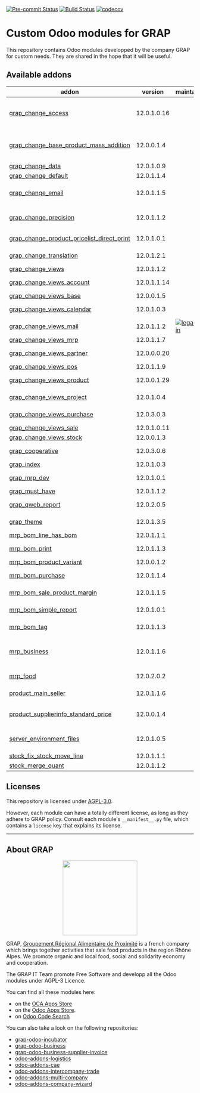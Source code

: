 
<!-- /!\ Non OCA Context : Set here the badge of your runbot / runboat instance. -->
[![Pre-commit Status](https://github.com/grap/grap-odoo-custom/actions/workflows/pre-commit.yml/badge.svg?branch=12.0)](https://github.com/grap/grap-odoo-custom/actions/workflows/pre-commit.yml?query=branch%3A12.0)
[![Build Status](https://github.com/grap/grap-odoo-custom/actions/workflows/test.yml/badge.svg?branch=12.0)](https://github.com/grap/grap-odoo-custom/actions/workflows/test.yml?query=branch%3A12.0)
[![codecov](https://codecov.io/gh/grap/grap-odoo-custom/branch/12.0/graph/badge.svg)](https://codecov.io/gh/grap/grap-odoo-custom)
<!-- /!\ Non OCA Context : Set here the badge of your translation instance. -->

<!-- /!\ do not modify above this line -->

# Custom Odoo modules for GRAP

This repository contains Odoo modules developped by the company GRAP for custom needs. They are shared in the hope that it will be useful.

<!-- /!\ do not modify below this line -->

<!-- prettier-ignore-start -->

[//]: # (addons)

Available addons
----------------
addon | version | maintainers | summary
--- | --- | --- | ---
[grap_change_access](grap_change_access/) | 12.0.1.0.16 |  | Add new groups for specific models and change accesses for a number of models.
[grap_change_base_product_mass_addition](grap_change_base_product_mass_addition/) | 12.0.0.1.4 |  | Fix slow call to odoo.tests.Form, used in base_product_mass_addition, for purchase_quick module
[grap_change_data](grap_change_data/) | 12.0.1.0.9 |  | GRAP - Change Data
[grap_change_default](grap_change_default/) | 12.0.1.1.4 |  | GRAP - Change Default
[grap_change_email](grap_change_email/) | 12.0.1.1.5 |  | Change default email template for invoices, sale and purchase orders
[grap_change_precision](grap_change_precision/) | 12.0.1.1.2 |  | Change the precisions names and values of some fields
[grap_change_product_pricelist_direct_print](grap_change_product_pricelist_direct_print/) | 12.0.1.0.1 |  | Display custom fields in Pricelist report
[grap_change_translation](grap_change_translation/) | 12.0.1.2.1 |  | Disable the translation mechanism for a many fields
[grap_change_views](grap_change_views/) | 12.0.1.1.2 |  | GRAP - Change Views
[grap_change_views_account](grap_change_views_account/) | 12.0.1.1.14 |  | GRAP - Change Views Account
[grap_change_views_base](grap_change_views_base/) | 12.0.0.1.5 |  | GRAP - Change Base Views
[grap_change_views_calendar](grap_change_views_calendar/) | 12.0.1.0.3 |  | GRAP - Change Calendar Views
[grap_change_views_mail](grap_change_views_mail/) | 12.0.1.1.2 | [![legalsylvain](https://github.com/legalsylvain.png?size=30px)](https://github.com/legalsylvain) | GRAP - Change Mail Views
[grap_change_views_mrp](grap_change_views_mrp/) | 12.0.1.1.7 |  | GRAP - Change Views MRP
[grap_change_views_partner](grap_change_views_partner/) | 12.0.0.0.20 |  | GRAP - Change Partner Views
[grap_change_views_pos](grap_change_views_pos/) | 12.0.1.1.9 |  | GRAP - Change POS Views
[grap_change_views_product](grap_change_views_product/) | 12.0.0.1.29 |  | GRAP - Change Views Product
[grap_change_views_project](grap_change_views_project/) | 12.0.1.0.4 |  | GRAP - Change Project Views
[grap_change_views_purchase](grap_change_views_purchase/) | 12.0.3.0.3 |  | GRAP - Change Purchase Views
[grap_change_views_sale](grap_change_views_sale/) | 12.0.1.0.11 |  | GRAP - Change Sale Views
[grap_change_views_stock](grap_change_views_stock/) | 12.0.0.1.3 |  | GRAP - Change Stock Views
[grap_cooperative](grap_cooperative/) | 12.0.3.0.6 |  | Add Directories, Companies, Colleges, Peoples, etc.
[grap_index](grap_index/) | 12.0.1.0.3 |  | Add Extra postgresql Indexes
[grap_mrp_dev](grap_mrp_dev/) | 12.0.1.0.1 |  | Install all MRP modules for Grap
[grap_must_have](grap_must_have/) | 12.0.1.1.2 |  | Install must have modules
[grap_qweb_report](grap_qweb_report/) | 12.0.2.0.5 |  | GRAP - Custom Qweb Reports
[grap_theme](grap_theme/) | 12.0.1.3.5 |  | Customize Odoo web User Interface
[mrp_bom_line_has_bom](mrp_bom_line_has_bom/) | 12.0.1.1.1 |  | MRP BoM Line Has BoM
[mrp_bom_print](mrp_bom_print/) | 12.0.1.1.3 |  | Manage the various useful prints for Bill of Materials
[mrp_bom_product_variant](mrp_bom_product_variant/) | 12.0.0.1.2 |  | MRP BoM Product Variant
[mrp_bom_purchase](mrp_bom_purchase/) | 12.0.1.1.4 |  | Handle purchase from your Bill of Materials
[mrp_bom_sale_product_margin](mrp_bom_sale_product_margin/) | 12.0.1.1.5 |  | Handle Sale price for product's bom with margin
[mrp_bom_simple_report](mrp_bom_simple_report/) | 12.0.1.0.1 |  | Print simple report for your Bill of Materials
[mrp_bom_tag](mrp_bom_tag/) | 12.0.1.1.3 |  | Add tags on your BoM to find it easily
[mrp_business](mrp_business/) | 12.0.1.1.6 |  | MRP functions that meet the business needs of GRAP,adapted for food-related professions
[mrp_food](mrp_food/) | 12.0.2.0.2 |  | MRP modules adapted for food-related professions
[product_main_seller](product_main_seller/) | 12.0.1.1.6 |  | Product Attribute - Main seller for a product
[product_supplierinfo_standard_price](product_supplierinfo_standard_price/) | 12.0.0.1.4 |  | Product supplier easily connected to product's standard price
[server_environment_files](server_environment_files/) | 12.0.1.0.5 |  | Add custom CSS and extra text on PoS ticket depending on the environment
[stock_fix_stock_move_line](stock_fix_stock_move_line/) | 12.0.1.1.1 |  | Stock - Fix Stock Move Lines
[stock_merge_quant](stock_merge_quant/) | 12.0.1.1.2 |  | Stock - Merge Quants Tools

[//]: # (end addons)

<!-- prettier-ignore-end -->

## Licenses

This repository is licensed under [AGPL-3.0](LICENSE).

However, each module can have a totally different license, as long as they adhere to GRAP
policy. Consult each module's `__manifest__.py` file, which contains a `license` key
that explains its license.

----

## About GRAP

<p align="center">
   <img src="http://www.grap.coop/wp-content/uploads/2016/11/GRAP.png" width="200"/>
</p>

GRAP, [Groupement Régional Alimentaire de Proximité](http://www.grap.coop) is a
french company which brings together activities that sale food products in the
region Rhône Alpes. We promote organic and local food, social and solidarity
economy and cooperation.

The GRAP IT Team promote Free Software and developp all the Odoo modules under
AGPL-3 Licence.

You can find all these modules here:

* on the [OCA Apps Store](https://odoo-community.org/shop?&search=GRAP)
* on the [Odoo Apps Store](https://www.odoo.com/apps/modules/browse?author=GRAP).
* on [Odoo Code Search](https://odoo-code-search.com/ocs/search?q=author%3AOCA+author%3AGRAP)

You can also take a look on the following repositories:

* [grap-odoo-incubator](https://github.com/grap/grap-odoo-incubator)
* [grap-odoo-business](https://github.com/grap/grap-odoo-business)
* [grap-odoo-business-supplier-invoice](https://github.com/grap/grap-odoo-business-supplier-invoice)
* [odoo-addons-logistics](https://github.com/grap/odoo-addons-logistics)
* [odoo-addons-cae](https://github.com/grap/odoo-addons-cae)
* [odoo-addons-intercompany-trade](https://github.com/grap/odoo-addons-intercompany-trade)
* [odoo-addons-multi-company](https://github.com/grap/odoo-addons-multi-company)
* [odoo-addons-company-wizard](https://github.com/grap/odoo-addons-company-wizard)
